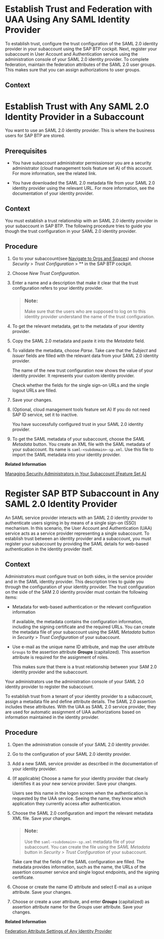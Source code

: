 <!-- loio2ce3938c66d94479848bff3090999027 -->

# Establish Trust and Federation with UAA Using Any SAML Identity Provider

To establish trust, configure the trust configuration of the SAML 2.0 identity provider in your subaccount using the SAP BTP cockpit. Next, register your subaccount in User Account and Authentication service using the administration console of your SAML 2.0 identity provider. To complete federation, maintain the federation attributes of the SAML 2.0 user groups. This makes sure that you can assign authorizations to user groups.



## Context

 <a name="loio2ce3938c66d94479848bff3090999027 loio8a213ea1a8664e6b96c0593e71339e0e__loio8a213ea1a8664e6b96c0593e71339e0e"/>

<!-- loio8a213ea1a8664e6b96c0593e71339e0e -->

# Establish Trust with Any SAML 2.0 Identity Provider in a Subaccount

You want to use an SAML 2.0 identity provider. This is where the business users for SAP BTP are stored.



<a name="loio8a213ea1a8664e6b96c0593e71339e0e__prereq_dvg_xgj_p1b"/>

## Prerequisites

-   You have subaccount administrator permissionsor you are a security administrator \(cloud management tools feature set A\) of this account. For more information, see the related link.

-   You have downloaded the SAML 2.0 metadata file from your SAML 2.0 identity provider using the relevant URL. For more information, see the documentation of your identity provider.




## Context

You must establish a trust relationship with an SAML 2.0 identity provider in your subaccount in SAP BTP. The following procedure tries to guide you though the trust configuration in your SAML 2.0 identity provider.



## Procedure

1.  Go to your subaccount\(see [Navigate to Orgs and Spaces](Navigate_to_Orgs_and_Spaces_5bf8735.md)\) and choose *Security* \> *Trust Configuration* \> ** in the SAP BTP cockpit.

2.  Choose *New Trust Configuration*.

3.  Enter a name and a description that make it clear that the trust configuration refers to your identity provider.

    > ### Note:  
    > Make sure that the users who are supposed to log on to this identity provider understand the name of the trust configuration.

4.  To get the relevant metadata, get to the metadata of your identity provider.

5.  Copy the SAML 2.0 metadata and paste it into the *Metadata* field.

6.  To validate the metadata, choose *Parse*. Take care that the *Subject* and *Issuer* fields are filled with the relevant data from your SAML 2.0 identity provider.

    The name of the new trust configuration now shows the value of your identity provider. It represents your custom identity provider.

    Check whether the fields for the single sign-on URLs and the single logout URLs are filled.

7.  Save your changes.

8.  \(Optional, cloud management tools feature set A\) If you do not need SAP ID service, set it to inactive.

    You have successfully configured trust in your SAML 2.0 identity provider.

9.  To get the SAML metadata of your subaccount, choose the *SAML Metadata* button. You create an XML file with the SAML metadata of your subaccount. Its name is `saml-<subdomain>-sp.xml`. Use this file to import the SAML metadata into your identity provider.


**Related Information**  


[Managing Security Administrators in Your Subaccount \[Feature Set A\]](Managing_Security_Administrators_in_Your_Subaccount_Feature_Set_A_6752c4b.md "Running on the cloud management tools feature set A: When you create a subaccount, SAP BTP automatically grants your user the role for the administration of business users and their authorizations in the subaccount. Having this role, you can also add or remove other users who will then also be user and role administrators of this subaccount.")

 <a name="loio2ce3938c66d94479848bff3090999027 loio2bf08c7e91794ddfa0702a353be4c61d__loio2bf08c7e91794ddfa0702a353be4c61d"/>

<!-- loio2bf08c7e91794ddfa0702a353be4c61d -->

# Register SAP BTP Subaccount in Any SAML 2.0 Identity Provider

An SAML service provider interacts with an SAML 2.0 identity provider to authenticate users signing in by means of a single sign-on \(SSO\) mechanism. In this scenario, the User Account and Authentication \(UAA\) service acts as a service provider representing a single subaccount. To establish trust between an identity provider and a subaccount, you must register your subaccount by providing the SAML details for web-based authentication in the identity provider itself.



## Context

Administrators must configure trust on both sides, in the service provider and in the SAML identity provider. This description tries to guide you through the configuration of your identity provider. The trust configuration on the side of the SAM 2.0 identity provider must contain the following items:

-   Metadata for web-based authentication or the relevant configuration information

    If available, the metadata contains the configuration information, including the signing certificate and the required URLs. You can create the metadata file of your subaccount using the *SAML Metadata* button in *Security* \> *Trust Configuration* of your subaccount.

-   Use e-mail as the unique name ID attribute, and map the user attribute `Groups` to the assertion attribute ***Groups*** \(capitalized\). This assertion attribute is required for the assignment of roles.

    This makes sure that there is a trust relationship between your SAM 2.0 identity provider and the subaccount.


Your administrators use the administration console of your SAML 2.0 identity provider to register the subaccount.

To establish trust from a tenant of your identity provider to a subaccount, assign a metadata file and define attribute details. The SAML 2.0 assertion includes these attributes. With the UAA as SAML 2.0 service provider, they are used for automatic assignment of UAA authorizations based on information maintained in the identity provider.



<a name="loio2bf08c7e91794ddfa0702a353be4c61d__steps_mwt_fc2_sy"/>

## Procedure

1.  Open the administration console of your SAML 2.0 identity provider.

2.  Go to the configuration of your SAML 2.0 identity provider.

3.  Add a new SAML service provider as described in the documentation of your identity provider.

4.  \(If applicable\) Choose a name for your identity provider that clearly identifies it as your new service provider. Save your changes.

    Users see this name in the logon screen when the authentication is requested by the UAA service. Seeing the name, they know which application they currently access after authentication.

5.  Choose the SAML 2.0 configuration and import the relevant metadata XML file. Save your changes.

    > ### Note:  
    > Use the `saml-<subdomain>-sp.xml` metadata file of your subaccount. You can create the file using the *SAML Metadata* button in *Security* \> *Trust Configuration* of your subaccount.

    Take care that the fields of the SAML configuration are filled. The metadata provides information, such as the name, the URLs of the assertion consumer service and single logout endpoints, and the signing certificate.

6.  Choose or create the name ID attribute and select E-mail as a unique attribute. Save your changes.

7.  Choose or create a user attribute, and enter ***Groups*** \(capitalized\) as assertion attribute name for the *Groups* user attribute. Save your changes.


**Related Information**  


[Federation Attribute Settings of Any Identity Provider](Federation_Attribute_Settings_of_Any_Identity_Provider_6d07333.md "This table is supposed to display the attribute settings of the identity provider and the values administrators use to establish trust between the SAML 2.0 identity provider and a new subaccount.")

